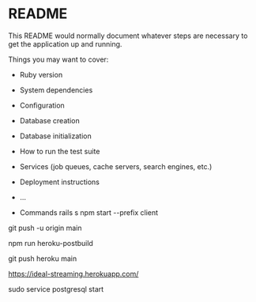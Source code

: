 # README

This README would normally document whatever steps are necessary to get the
application up and running.

Things you may want to cover:

* Ruby version

* System dependencies

* Configuration

* Database creation

* Database initialization

* How to run the test suite

* Services (job queues, cache servers, search engines, etc.)

* Deployment instructions

* ...

* Commands
rails s
npm start --prefix client

git push -u origin main

npm run heroku-postbuild

git push heroku main

https://ideal-streaming.herokuapp.com/


sudo service postgresql start
